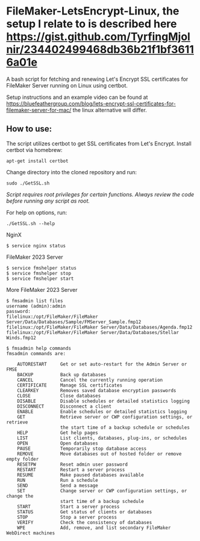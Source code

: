 # FileMaker-LetsEncrypt-Linux, the setup I relate to is described here https://gist.github.com/TyrfingMjolnir/234402499468db36b21f1bf36116a01e
A bash script for fetching and renewing Let's Encrypt SSL certificates for FileMaker Server running on Linux using certbot.

Setup instructions and an example video can be found at https://bluefeathergroup.com/blog/lets-encrypt-ssl-certificates-for-filemaker-server-for-mac/ the linux alternative will differ.

## How to use:
The script utilizes certbot to get SSL certificates from Let's Encrypt. Install certbot via homebrew:
```
apt-get install certbot
```

Change directory into the cloned repository and run:
```
sudo ./GetSSL.sh
```
*Script requires root privileges for certain functions. Always review the code before running any script as root.*

For help on options, run:
```
./GetSSL.sh --help
```

NginX
```
$ service nginx status
```

FileMaker 2023 Server
```
$ service fmshelper status
$ service fmshelper stop
$ service fmshelper start
```

More FileMaker 2023 Server
```
$ fmsadmin list files
username (admin):admin
password:
filelinux:/opt/FileMaker/FileMaker Server/Data/Databases/Sample/FMServer_Sample.fmp12
filelinux:/opt/FileMaker/FileMaker Server/Data/Databases/Agenda.fmp12
filelinux:/opt/FileMaker/FileMaker Server/Data/Databases/Stellar Winds.fmp12
```

```
$ fmsadmin help commands
fmsadmin commands are:

    AUTORESTART     Get or set auto-restart for the Admin Server or FMSE
    BACKUP          Back up databases
    CANCEL          Cancel the currently running operation
    CERTIFICATE     Manage SSL certificates
    CLEARKEY        Removes saved database encryption passwords
    CLOSE           Close databases
    DISABLE         Disable schedules or detailed statistics logging
    DISCONNECT      Disconnect a client
    ENABLE          Enable schedules or detailed statistics logging
    GET             Retrieve server or CWP configuration settings, or retrieve
                    the start time of a backup schedule or schedules
    HELP            Get help pages
    LIST            List clients, databases, plug-ins, or schedules
    OPEN            Open databases
    PAUSE           Temporarily stop database access
    REMOVE          Move databases out of hosted folder or remove empty folder
    RESETPW         Reset admin user password
    RESTART         Restart a server process
    RESUME          Make paused databases available
    RUN             Run a schedule
    SEND            Send a message
    SET             Change server or CWP configuration settings, or change the
                    start time of a backup schedule
    START           Start a server process
    STATUS          Get status of clients or databases
    STOP            Stop a server process
    VERIFY          Check the consistency of databases
    WPE             Add, remove, and list secondary FileMaker WebDirect machines
```
